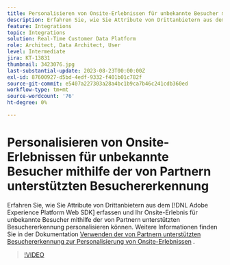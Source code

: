 ```yaml
---
title: Personalisieren von Onsite-Erlebnissen für unbekannte Besucher mithilfe der von Partnern unterstützten Besuchererkennung
description: Erfahren Sie, wie Sie Attribute von Drittanbietern aus dem [!DNL Adobe Experience Platform Web SDK] erfassen und Ihr Onsite-Erlebnis für unbekannte Besucher mit der von Partnern unterstützten Besuchererkennung personalisieren können.
feature: Integrations
topic: Integrations
solution: Real-Time Customer Data Platform
role: Architect, Data Architect, User
level: Intermediate
jira: KT-13831
thumbnail: 3423076.jpg
last-substantial-update: 2023-08-23T00:00:00Z
exl-id: 87600927-d5bd-4edf-9332-f401b01c782f
source-git-commit: e5407a227303a28a4bc1b9ca7b46c241cdb360ed
workflow-type: tm+mt
source-wordcount: '76'
ht-degree: 0%

---
```


# Personalisieren von Onsite-Erlebnissen für unbekannte Besucher mithilfe der von Partnern unterstützten Besuchererkennung

Erfahren Sie, wie Sie Attribute von Drittanbietern aus dem [!DNL Adobe Experience Platform Web SDK] erfassen und Ihr Onsite-Erlebnis für unbekannte Besucher mithilfe der von Partnern unterstützten Besuchererkennung personalisieren können. Weitere Informationen finden Sie in der Dokumentation [Verwenden der von Partnern unterstützten Besuchererkennung zur Personalisierung von Onsite-Erlebnissen](https://experienceleague.adobe.com/docs/experience-platform/rtcdp/use-cases/partner-data/onsite-personalization.html) .

>[!VIDEO](https://video.tv.adobe.com/v/3423076/?learn=on)
